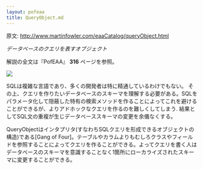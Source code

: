 ```yaml
---
layout: pofeaa
title: QueryObject.md
---
```


原文: http://www.martinfowler.com/eaaCatalog/queryObject.html

*データベースのクエリを表すオブジェクト*

解説の全文は『PofEAA』 **316** ページを参照。

![](http://www.martinfowler.com/eaaCatalog/queryObjectSketch.gif)

SQLは複雑な言語であり、多くの開発者は特に精通しているわけでもない。 その上、クエリを作りたいデータベースのスキーマを理解する必要がある。SQLをパラメータ化して隠蔽した特有の検索メソッドを作ることによってこれを避けることができるが、よりアドホックなクエリを作るのを難しくしてしまう. 結果としてSQL文の重複が生じデータベーススキーマの変更を余儀なくする。

QueryObjectはインタプリタ(すなわちSQLクエリを形成できるオブジェクトの構造)である[Gang of Four]。テーブルやカラムよりもむしろクラスやフィールドを参照することによってクエリを作ることができる。よってクエリを書く人はデータベースのスキーマを意識することなく1箇所にローカライズされたスキーマに変更することができる。
